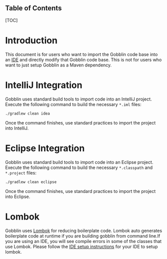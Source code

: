 Table of Contents
-----------------------------------------------

[TOC]

# Introduction
This document is for users who want to import the Gobblin code base into an [IDE](https://en.wikipedia.org/wiki/Integrated_development_environment) and directly modify that Gobblin code base. This is not for users who want to just setup Gobblin as a Maven dependency.

# IntelliJ Integration
Gobblin uses standard build tools to import code into an IntelliJ project. Execute the following command to build the necessary `*.iml` files:
```
./gradlew clean idea
```
Once the command finishes, use standard practices to import the project into IntelliJ.

# Eclipse Integration
Gobblin uses standard build tools to import code into an Eclipse project. Execute the following command to build the necessary `*.classpath` and `*.project` files:
```
./gradlew clean eclipse
```
Once the command finishes, use standard practices to import the project into Eclipse.

# Lombok
Gobblin uses [Lombok](https://projectlombok.org/) for reducing boilerplate code. Lombok auto generates boilerplate code at runtime if you are building gobblin from command line.If you are using an IDE, you will see compile errors in some of the classes that use Lombok. Please follow the [IDE setup instructions](https://projectlombok.org/download.html) for your IDE to setup lombok.
